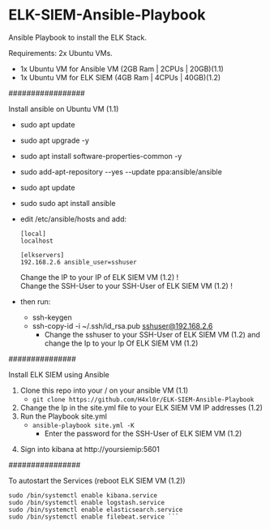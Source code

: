 # ELK-SIEM-Ansible-Playbook
Ansible Playbook to install the ELK Stack.

Requirements:
2x Ubuntu VMs.
  * 1x Ubuntu VM for Ansible VM (2GB Ram | 2CPUs | 20GB)(1.1)
  * 1x Ubuntu VM for ELK SIEM (4GB Ram | 4CPUs | 40GB)(1.2)


#################

Install ansible on Ubuntu VM (1.1)
  * sudo apt update
  * sudo apt upgrade -y 
  * sudo apt install software-properties-common -y
  * sudo add-apt-repository --yes --update ppa:ansible/ansible
  * sudo apt update
  * sudo sudo apt install ansible
  * edit /etc/ansible/hosts and add:
    ```
    [local]
    localhost

    [elkservers]
    192.168.2.6 ansible_user=sshuser
    ```
    Change the IP to your IP of ELK SIEM VM (1.2) ! <br>
    Change the SSH-User to your SSH-User of ELK SIEM VM (1.2) !
    
  * then run:
    * ssh-keygen
    * ssh-copy-id -i ~/.ssh/id_rsa.pub sshuser@192.168.2.6 
      * Change the sshuser to your SSH-User of ELK SIEM VM (1.2) and change the Ip to your Ip Of ELK SIEM VM (1.2)
    
###############

Install ELK SIEM using Ansible
  1. Clone this repo into your / on your ansible VM (1.1)
     * `git clone https://github.com/H4xl0r/ELK-SIEM-Ansible-Playbook`
  2. Change the Ip in the site.yml file to your ELK SIEM VM IP addresses (1.2) 
  3. Run the Playbook site.yml
      * `ansible-playbook site.yml -K`
        * Enter the password for the SSH-User of ELK SIEM VM (1.2)
  4) Sign into kibana at http://yoursiemip:5601

################

To autostart the Services (reboot ELK SIEM VM (1.2))
``` sudo /bin/systemctl daemon-reload
sudo /bin/systemctl enable kibana.service
sudo /bin/systemctl enable logstash.service
sudo /bin/systemctl enable elasticsearch.service
sudo /bin/systemctl enable filebeat.service ```
